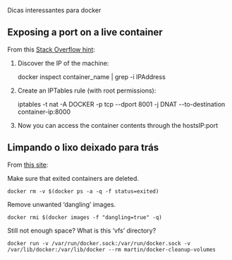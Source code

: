 Dicas interessantes para docker

## Exposing a port on a live container

From this [Stack Overflow hint](http://stackoverflow.com/questions/19897743/exposing-a-port-on-a-live-docker-container):

1. Discover the IP of the machine:

    docker inspect container_name | grep -i IPAddress

2. Create an IPTables rule (with root permissions):

    iptables -t nat -A  DOCKER -p tcp --dport 8001 -j DNAT --to-destination container-ip:8000

3. Now you can access the container contents through the hostsIP:port

## Limpando o lixo deixado para trás

From [this site](http://java.dzone.com/articles/docker-%E2%80%93-clean-after-yourself?utm_source=feedburner&utm_medium=feed&utm_campaign=Feed%3A+javalobby%2Ffrontpage+%28Javalobby+%2F+Java+Zone%29):

Make sure that exited containers are deleted.

~~~
docker rm -v $(docker ps -a -q -f status=exited)
~~~

Remove unwanted ‘dangling’ images.

~~~
docker rmi $(docker images -f "dangling=true" -q)
~~~

Still not enough space? What is this ‘vfs’ directory?

~~~
docker run -v /var/run/docker.sock:/var/run/docker.sock -v /var/lib/docker:/var/lib/docker --rm martin/docker-cleanup-volumes
~~~
